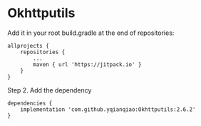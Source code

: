 # Okhttputils

Add it in your root build.gradle at the end of repositories:

	allprojects {
		repositories {
			...
			maven { url 'https://jitpack.io' }
		}
	}
Step 2. Add the dependency

	dependencies {
	  	implementation 'com.github.yqianqiao:Okhttputils:2.6.2'
	}
